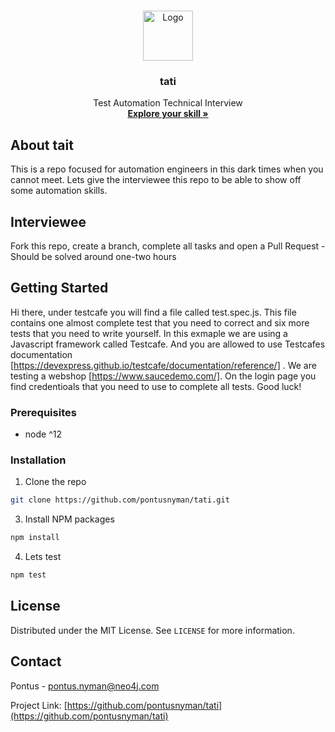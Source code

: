 <!-- PROJECT LOGO -->
<br />
<p align="center">
  <a href="#">
    <img src="image/check.png" alt="Logo" width="80" height="80">
  </a>

  <h3 align="center">tati</h3>

  <p align="center">
    Test Automation Technical Interview
    <br />
    <a href="https://github.com/pontusnyman/tati/blob/main/testscafe/test.spec.js"><strong>Explore your skill »</strong></a>
    <br />
  </p>
</p>

<!-- ABOUT THE PROJECT -->
## About tait

This is a repo focused for automation engineers in this dark times when you cannot meet. Lets give the interviewee this repo to be able to show off some automation skills.

<!-- CONTRIBUTING -->
## Interviewee

Fork this repo, create a branch, complete all tasks and open a Pull Request - Should be solved around one-two hours

## Getting Started

Hi there,
under testcafe you will find a file called test.spec.js. This file contains one almost complete test that you need to correct and six more tests that you need to write yourself.
In this exmaple we are using a Javascript framework called Testcafe. And you are allowed to use Testcafes documentation [https://devexpress.github.io/testcafe/documentation/reference/] .
We are testing a webshop [https://www.saucedemo.com/]. On the login page you find credentioals that you need to use to complete all tests.
Good luck!

### Prerequisites

* node ^12

### Installation

1. Clone the repo
```sh
git clone https://github.com/pontusnyman/tati.git
```
3. Install NPM packages
```sh
npm install
```
4. Lets test
```sh
npm test
```

<!-- LICENSE -->
## License

Distributed under the MIT License. See `LICENSE` for more information.

<!-- CONTACT -->
## Contact

Pontus - pontus.nyman@neo4j.com

Project Link: [https://github.com/pontusnyman/tati](https://github.com/pontusnyman/tati)
